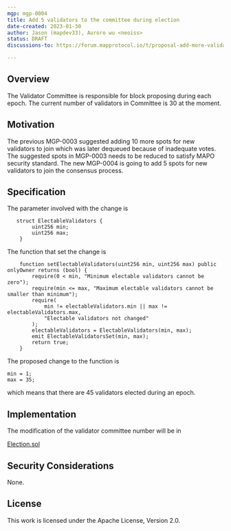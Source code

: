 ```yaml
---
mgp: mgp-0004
title: Add 5 validators to the committee during election
date-created: 2023-01-30
author: Jason (mapdev33), Auroro wu <neoiss>
status: DRAFT
discussions-to: https://forum.mapprotocol.io/t/proposal-add-more-validators-to-the-committee-during-election-2023-01-a-001/4669

---
```


## Overview

The Validator Committee is responsible for block proposing during each epoch. The current number of validators in Committee is 30 at the moment. 

## Motivation

The previous MGP-0003 suggested adding 10 more spots for new validators to join which was later dequeued because of inadequate votes. The suggested spots in MGP-0003 needs to be reduced to satisfy MAPO security standard. The new MGP-0004 is going to add 5 spots for new validators to join the consensus process.

## Specification

The parameter involved with the change is 

```solidity
   struct ElectableValidators {
        uint256 min;
        uint256 max;
    }
```

 The function that set the change is 

```solidity
    function setElectableValidators(uint256 min, uint256 max) public onlyOwner returns (bool) {
        require(0 < min, "Minimum electable validators cannot be zero");
        require(min <= max, "Maximum electable validators cannot be smaller than minimum");
        require(
            min != electableValidators.min || max != electableValidators.max,
            "Electable validators not changed"
        );
        electableValidators = ElectableValidators(min, max);
        emit ElectableValidatorsSet(min, max);
        return true;
    }
```



The proposed change to the function is 

```solidity
min = 1;
max = 35;
```

which means that there are 45 validators elected during an epoch.

## Implementation

The modification of the validator committee number will be in 

[Election.sol](https://github.com/mapprotocol/atlas-contracts/blob/main/contracts/governance/Election.sol)

## Security Considerations

None.

## License

This work is licensed under the Apache License, Version 2.0.
